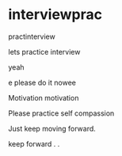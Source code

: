 # interviewprac
practinterview

lets practice interview

yeah

e
please do it nowee

Motivation motivation

Please practice self compassion

Just keep moving forward.

keep forward
. .
